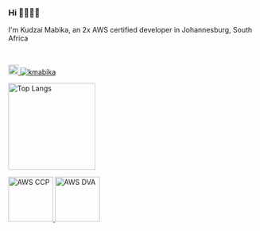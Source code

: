 ### Hi 🙋🏻‍♂️🌿

<!--
**kmabika/kmabika** is a ✨ _special_ ✨ repository because its `README.md` (this file) appears on your GitHub profile.

Here are some ideas to get you started:

- 🔭 I’m currently working on ...
- 🌱 I’m currently learning ...
- 👯 I’m looking to collaborate on ...
- 🤔 I’m looking for help with ...
- 💬 Ask me about ...
- 📫 How to reach me: ...
- 😄 Pronouns: ...
- ⚡ Fun fact: ...
-->

<p>I'm Kudzai Mabika, an 2x AWS certified developer in Johannesburg, South Africa</p>
<br />
<p align="left">
  <a href="https://github.com/kmabika" target="_blank">
    <img
      alt="Github"
      height="20"
      src="https://img.shields.io/badge/GitHub-%2312100E.svg?&style=for-the-badge&logo=Github&logoColor=white"
    />
    <img src="https://komarev.com/ghpvc/?username=kmabika&color=57b172&logo=github" alt="kmabika" />
  </a>
</p>

<p align="left">
  <img
    alt="Top Langs"
    height="175"
    src="https://github-readme-stats.vercel.app/api/top-langs/?username=kmabika&layout=compact&count_private=true&show_icons=true&custom_title=Language+Stats&title_color=57b172&text_color=444&bg_color=ffffff,f5fff2,e8fcff,eefffb&hide=html,css,scss,pug,shell,vim+script"
  />
</p>

<p align="left">
  <a href="https://www.credly.com/badges/3acdc860-6f5d-44ab-886d-66d6100be6db/public_url">
    <img
      alt="AWS CCP"
      height="90"
      src="https://images.credly.com/size/300x300/images/68468004-5a85-4f3b-bc58-590773979486/AWS-CloudPractitioner-2020.png"
    />
  </a>
  <a href="https://www.credly.com/badges/15f60cdb-310f-484d-ad85-1a2a20058ead/public_url">
    <img
      alt="AWS DVA"
      height="90"
      src="https://images.credly.com/size/300x300/images/598f6ac6-2dbd-4394-8ae4-943b2f4c43ea/AWS-Developer-Associate-2020.png"
    />
  </a>
</p>

<br />
